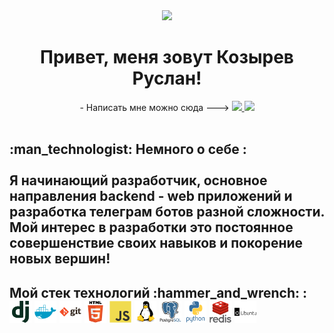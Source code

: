<div id='header' align='center'>
<img src='https://media.giphy.com/media/j5hWF2V3RlNGItTkGc/giphy.gif' width="200">
 
</div>

<div align="center">
  <h1>Привет, меня зовут Козырев Руслан!   
</h1>
 <div id="badges">
  - Написать мне можно сюда ---> 
  <a href="https://t.me/DealerEXP">
    <img src="https://img.shields.io/badge/Telegram-blue?style=flat&logo=telegram&logoColor=blue&labelColor=white" width=80/>
  </a>
 <a href="https://vk.com/sad1st007">
    <img src="https://img.shields.io/badge/Vk-blue?style=flat&logo=vk&logoColor=blue&labelColor=white" width=50/>
  </a></br></br>
 <h2>
  <div align="left">
:man_technologist: Немного о себе :</br></br>
  Я начинающий разработчик, основное направления backend - web приложений и разработка телеграм ботов разной сложности. Мой интерес в разработки это постоянное совершенствие своих навыков и покорение новых вершин!
 </h2></div>
<h2>
 <div align="left">
Мой стек технологий 
  :hammer_and_wrench: :</br>
  <img src="https://github.com/devicons/devicon/blob/master/icons/django/django-plain.svg" width=35/>
  <img src="https://github.com/devicons/devicon/blob/master/icons/docker/docker-plain.svg" width=35/>
  <img src="https://github.com/devicons/devicon/blob/master/icons/git/git-original-wordmark.svg" width=35/>
  <img src="https://github.com/devicons/devicon/blob/master/icons/html5/html5-original-wordmark.svg" width=35/>
  <img src="https://github.com/devicons/devicon/blob/master/icons/javascript/javascript-original.svg" width=35/>
  <img src="https://github.com/devicons/devicon/blob/master/icons/linux/linux-original.svg" width=35/>
  <img src="https://github.com/devicons/devicon/blob/master/icons/postgresql/postgresql-original-wordmark.svg" width=35/>
  <img src="https://github.com/devicons/devicon/blob/master/icons/python/python-original-wordmark.svg" width=35/>
  <img src="https://github.com/devicons/devicon/blob/master/icons/redis/redis-original-wordmark.svg" width=35/>
  <img src="https://github.com/devicons/devicon/blob/master/icons/ubuntu/ubuntu-plain-wordmark.svg" width=35/>
  
  
  </div>
</h2>


  
<!--
**Dealer327/Dealer327** is a ✨ _special_ ✨ repository because its `README.md` (this file) appears on your GitHub profile.

Here are some ideas to get you started:

- 🔭 I’m currently working on ...
- 🌱 I’m currently learning ...
- 👯 I’m looking to collaborate on ...
- 🤔 I’m looking for help with ...
- 💬 Ask me about ...
- 📫 How to reach me: ...
- 😄 Pronouns: ...
- ⚡ Fun fact: ...
-->
